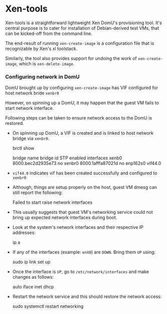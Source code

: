 # Xen-tools

Xen-tools is a straightforward lightweight Xen DomU's provisioning tool. It's central purpose is to
cater for installation of Debian-derived test VMs, that can be kicked-off from the command line.

The end-result of running <code>xen-create-image</code> is a configuration file that is recognizable
by Xen's xl toolstack.

Similarly, the tool also provides support for undoing the work of <code>xen-create-image</code>, which is
<code>xen-delete-image</code>. 


### Configuring network in DomU

DomU brought up by configuring <code>xen-create-image</code> has VIF configured for host network bride <code>xenbr0</code>

However, on spinning up a DomU, it may happen that the guest VM fails to start network interface. 

Following steps can be taken to ensure network access to the DomU is restored.

- On spinning up DomU, a VIF is created and is linked to host network bridge via <code>xenbr0</code>.

	brctl show

	bridge name     bridge id               STP enabled     interfaces
	xenb0           8000.bec2d2935e73       	no
	xenbr0          8000.1afffa87021d       	no      enp162s0
                                                        	vif44.0

- <code>vif44.0</code> indicates vif has been created successfully and configured to <code>xenbr0</code>

- Although, things are setup properly on the host, guest VM dmesg can still report the following:

	Failed to start raise network interfaces

- This usually suggests that guest VM's networking service could not bring up expected network interfaces during boot.

- Look at the system's network interfaces and their respective IP addresses:

	ip a 

- If any of the interfaces (example: <code>enX0</code>) are <code>DOWN</code>. Bring them <code>UP</code> using:

	sudo ip link set <interface-name> up

- Once the interface is <code>UP</code>, go to <code>/etc/network/interfaces</code> and make changes as follows:

	auto <interface-name>
	iface <interface-name> inet dhcp

- Restart the network service and this should restore the network access:

	sudo systemctl restart networking
